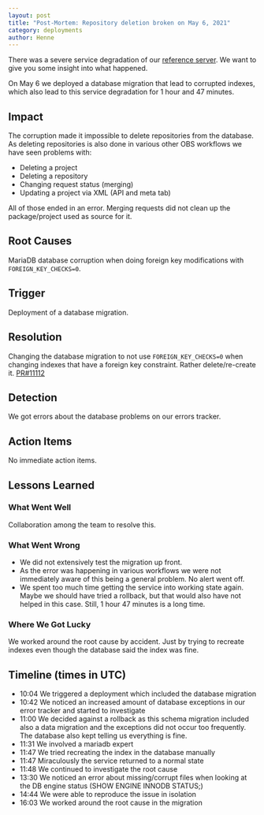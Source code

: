 ```yaml
---
layout: post
title: "Post-Mortem: Repository deletion broken on May 6, 2021"
category: deployments
author: Henne
---
```


There was a severe service degradation of our [reference server](https://build.opensuse.org). We want to give you some insight into what happened.

On May 6 we deployed a database migration that lead to corrupted indexes, which also lead to this service degradation for 1 hour and 47 minutes.

## Impact

The corruption made it impossible to delete repositories from the database. As deleting repositories is also done in various other OBS workflows we have seen problems with:

- Deleting a project
- Deleting a repository
- Changing request status (merging)
- Updating a project via XML (API and meta tab)

All of those ended in an error. Merging requests did not clean up the package/project used as source for it.

## Root Causes

MariaDB database corruption when doing foreign key modifications with `FOREIGN_KEY_CHECKS=0`.

## Trigger

Deployment of a database migration.

## Resolution

Changing the database migration to not use `FOREIGN_KEY_CHECKS=0` when changing indexes
that have a foreign key constraint. Rather delete/re-create it. [PR#11112](https://github.com/openSUSE/open-build-service/pull/11112)

## Detection

We got errors about the database problems on our errors tracker.

## Action Items

No immediate action items.

## Lessons Learned

### What Went Well

Collaboration among the team to resolve this.

### What Went Wrong

- We did not extensively test the migration up front.
- As the error was happening in various workflows we were not immediately aware of this
  being a general problem. No alert went off.
- We spent too much time getting the service into working state again. Maybe we should have tried a rollback,
  but that would also have not helped in this case. Still, 1 hour 47 minutes is a long time.

### Where We Got Lucky

We worked around the root cause by accident. Just by trying to recreate indexes even though the
database said the index was fine.

## Timeline (times in UTC)

- 10:04 We triggered a deployment which included the database migration
- 10:42 We noticed an increased amount of database exceptions in our error tracker and started to investigate
- 11:00 We decided against a rollback as this schema migration included also a data migration and the exceptions did
        not occur too frequently. The database also kept telling us everything is fine.
- 11:31 We involved a mariadb expert
- 11:47 We tried recreating the index in the database manually
- 11:47 Miraculously the service returned to a normal state
- 11:48 We continued to investigate the root cause
- 13:30 We noticed an error about missing/corrupt files when looking at the DB engine status (SHOW ENGINE INNODB STATUS;)
- 14:44 We were able to reproduce the issue in isolation
- 16:03 We worked around the root cause in the migration
